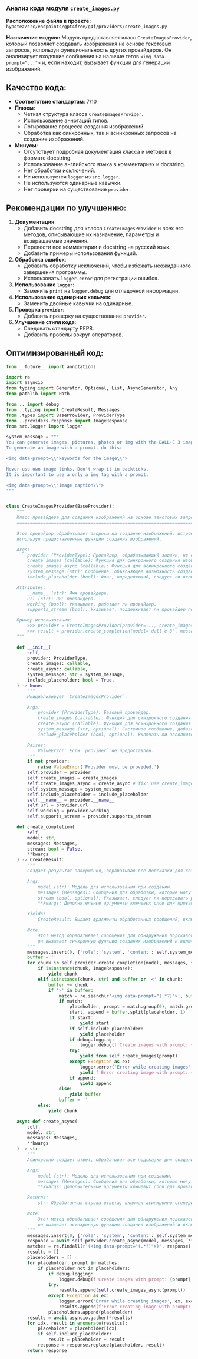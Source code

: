### **Анализ кода модуля `create_images.py`**

**Расположение файла в проекте:** `hypotez/src/endpoints/gpt4free/g4f/providers/create_images.py`

**Назначение модуля:** Модуль предоставляет класс `CreateImagesProvider`, который позволяет создавать изображения на основе текстовых запросов, используя функциональность других провайдеров. Он анализирует входящие сообщения на наличие тегов `<img data-prompt="...">` и, если находит, вызывает функции для генерации изображений.

## Качество кода:
- **Соответствие стандартам**: 7/10
- **Плюсы**:
  - Четкая структура класса `CreateImagesProvider`.
  - Использование аннотаций типов.
  - Логирование процесса создания изображений.
  - Обработка как синхронных, так и асинхронных запросов на создание изображений.
- **Минусы**:
  - Отсутствует подробная документация класса и методов в формате docstring.
  - Использование английского языка в комментариях и docstring.
  - Нет обработки исключений.
  - Не используется `logger` из `src.logger`.
  - Не используются одинарные кавычки.
  - Нет проверки на существование `provider`.

## Рекомендации по улучшению:

1.  **Документация**:
    *   Добавить docstring для класса `CreateImagesProvider` и всех его методов, описывающие их назначение, параметры и возвращаемые значения.
    *   Перевести все комментарии и docstring на русский язык.
    *   Добавить примеры использования функций.
2.  **Обработка ошибок**:
    *   Добавить обработку исключений, чтобы избежать неожиданного завершения программы.
    *   Использовать `logger.error` для регистрации ошибок.
3.  **Использование `logger`**:
    *   Заменить `print` на `logger.debug` для отладочной информации.
4.  **Использование одинарных кавычек**:
    *   Заменить двойные кавычки на одинарные.
5.  **Проверка `provider`**:
    *   Добавить проверку на существование `provider`.
6. **Улучшение стиля кода**:
    - Следовать стандарту PEP8.
    - Добавить пробелы вокруг операторов.

## Оптимизированный код:

```python
from __future__ import annotations

import re
import asyncio
from typing import Generator, Optional, List, AsyncGenerator, Any
from pathlib import Path

from .. import debug
from ..typing import CreateResult, Messages
from .types import BaseProvider, ProviderType
from ..providers.response import ImageResponse
from src.logger import logger

system_message = """
You can generate images, pictures, photos or img with the DALL-E 3 image generator.
To generate an image with a prompt, do this:

<img data-prompt=\\"keywords for the image\\">

Never use own image links. Don't wrap it in backticks.
It is important to use a only a img tag with a prompt.

<img data-prompt=\\"image caption\\">
"""


class CreateImagesProvider(BaseProvider):
    """
    Класс провайдера для создания изображений на основе текстовых запросов.
    =======================================================================

    Этот провайдер обрабатывает запросы на создание изображений, встроенные в содержимое сообщений,
    используя предоставленные функции создания изображений.

    Args:
        provider (ProviderType): Провайдер, обрабатывающий задачи, не связанные с изображениями.
        create_images (callable): Функция для синхронного создания изображений.
        create_images_async (callable): Функция для асинхронного создания изображений.
        system_message (str): Сообщение, объясняющее возможность создания изображений.
        include_placeholder (bool): Флаг, определяющий, следует ли включать заполнитель изображения в выходные данные.

    Attributes:
        __name__ (str): Имя провайдера.
        url (str): URL провайдера.
        working (bool): Указывает, работает ли провайдер.
        supports_stream (bool): Указывает, поддерживает ли провайдер потоковую передачу.

    Пример использования:
        >>> provider = CreateImagesProvider(provider=..., create_images=..., create_async=...)
        >>> result = provider.create_completion(model='dall-e-3', messages=[{'role': 'user', 'content': '<img data-prompt="cat">'}])
    """

    def __init__(
        self,
        provider: ProviderType,
        create_images: callable,
        create_async: callable,
        system_message: str = system_message,
        include_placeholder: bool = True,
    ) -> None:
        """
        Инициализирует `CreateImagesProvider`.

        Args:
            provider (ProviderType): Базовый провайдер.
            create_images (callable): Функция для синхронного создания изображений.
            create_async (callable): Функция для асинхронного создания изображений.
            system_message (str, optional): Системное сообщение, добавляемое к сообщениям. По умолчанию предопределенное сообщение.
            include_placeholder (bool, optional): Включать ли заполнители изображений в вывод. По умолчанию `True`.

        Raises:
            ValueError: Если `provider` не предоставлен.
        """
        if not provider:
            raise ValueError('Provider must be provided.')
        self.provider = provider
        self.create_images = create_images
        self.create_images_async = create_async # fix: use create_images_async
        self.system_message = system_message
        self.include_placeholder = include_placeholder
        self.__name__ = provider.__name__
        self.url = provider.url
        self.working = provider.working
        self.supports_stream = provider.supports_stream

    def create_completion(
        self,
        model: str,
        messages: Messages,
        stream: bool = False,
        **kwargs
    ) -> CreateResult:
        """
        Создает результат завершения, обрабатывая все подсказки для создания изображений, найденные в сообщениях.

        Args:
            model (str): Модель для использования при создании.
            messages (Messages): Сообщения для обработки, которые могут содержать подсказки для изображений.
            stream (bool, optional): Указывает, следует ли передавать результаты потоком. По умолчанию `False`.
            **kwargs: Дополнительные аргументы ключевых слов для провайдера.

        Yields:
            CreateResult: Выдает фрагменты обработанных сообщений, включая данные изображения, если это применимо.

        Note:
            Этот метод обрабатывает сообщения для обнаружения подсказок для создания изображений. Когда такая подсказка найдена,
            он вызывает синхронную функцию создания изображений и включает результирующее изображение в выходные данные.
        """
        messages.insert(0, {'role': 'system', 'content': self.system_message})
        buffer = ''
        for chunk in self.provider.create_completion(model, messages, stream, **kwargs):
            if isinstance(chunk, ImageResponse):
                yield chunk
            elif isinstance(chunk, str) and buffer or '<' in chunk:
                buffer += chunk
                if '>' in buffer:
                    match = re.search(r'<img data-prompt="(.*?)">', buffer)
                    if match:
                        placeholder, prompt = match.group(0), match.group(1)
                        start, append = buffer.split(placeholder, 1)
                        if start:
                            yield start
                        if self.include_placeholder:
                            yield placeholder
                        if debug.logging:
                            logger.debug(f'Create images with prompt: {prompt}')
                        try:
                            yield from self.create_images(prompt)
                        except Exception as ex:
                            logger.error('Error while creating images', ex, exc_info=True)
                            yield f'Error creating image with prompt: {prompt}'  # fix: yield a string
                        if append:
                            yield append
                    else:
                        yield buffer
                    buffer = ''
            else:
                yield chunk

    async def create_async(
        self,
        model: str,
        messages: Messages,
        **kwargs
    ) -> str:
        """
        Асинхронно создает ответ, обрабатывая все подсказки для создания изображений, найденные в сообщениях.

        Args:
            model (str): Модель для использования при создании.
            messages (Messages): Сообщения для обработки, которые могут содержать подсказки для изображений.
            **kwargs: Дополнительные аргументы ключевых слов для провайдера.

        Returns:
            str: Обработанная строка ответа, включая асинхронно сгенерированные данные изображения, если это применимо.

        Note:
            Этот метод обрабатывает сообщения для обнаружения подсказок для создания изображений. Когда такая подсказка найдена,
            он вызывает асинхронную функцию создания изображений и включает результирующее изображение в выходные данные.
        """
        messages.insert(0, {'role': 'system', 'content': self.system_message})
        response = await self.provider.create_async(model, messages, **kwargs)
        matches = re.findall(r'(<img data-prompt="(.*?)">)', response)
        results = []
        placeholders = []
        for placeholder, prompt in matches:
            if placeholder not in placeholders:
                if debug.logging:
                    logger.debug(f'Create images with prompt: {prompt}')
                try:
                    results.append(self.create_images_async(prompt))
                except Exception as ex:
                    logger.error('Error while creating images', ex, exc_info=True)
                    results.append(f'Error creating image with prompt: {prompt}')
                placeholders.append(placeholder)
        results = await asyncio.gather(*results)
        for idx, result in enumerate(results):
            placeholder = placeholder[idx]
            if self.include_placeholder:
                result = placeholder + result
            response = response.replace(placeholder, result)
        return response